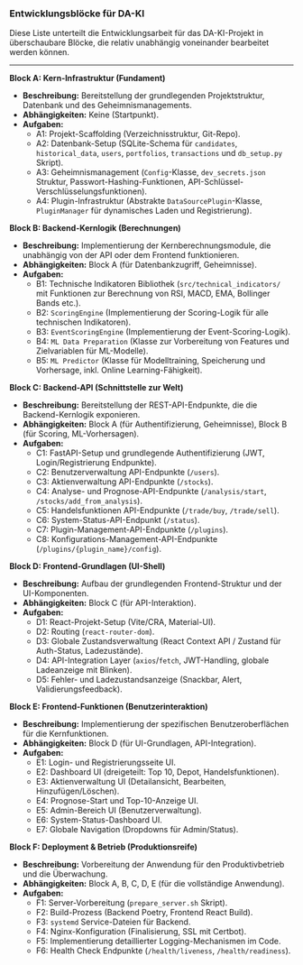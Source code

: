 ### Entwicklungsblöcke für DA-KI

Diese Liste unterteilt die Entwicklungsarbeit für das DA-KI-Projekt in überschaubare Blöcke, die relativ unabhängig voneinander bearbeitet werden können.

---

**Block A: Kern-Infrastruktur (Fundament)**
*   **Beschreibung:** Bereitstellung der grundlegenden Projektstruktur, Datenbank und des Geheimnismanagements.
*   **Abhängigkeiten:** Keine (Startpunkt).
*   **Aufgaben:**
    *   A1: Projekt-Scaffolding (Verzeichnisstruktur, Git-Repo).
    *   A2: Datenbank-Setup (SQLite-Schema für `candidates`, `historical_data`, `users`, `portfolios`, `transactions` und `db_setup.py` Skript).
    *   A3: Geheimnismanagement (`Config`-Klasse, `dev_secrets.json` Struktur, Passwort-Hashing-Funktionen, API-Schlüssel-Verschlüsselungsfunktionen).
    *   A4: Plugin-Infrastruktur (Abstrakte `DataSourcePlugin`-Klasse, `PluginManager` für dynamisches Laden und Registrierung).

**Block B: Backend-Kernlogik (Berechnungen)**
*   **Beschreibung:** Implementierung der Kernberechnungsmodule, die unabhängig von der API oder dem Frontend funktionieren.
*   **Abhängigkeiten:** Block A (für Datenbankzugriff, Geheimnisse).
*   **Aufgaben:**
    *   B1: Technische Indikatoren Bibliothek (`src/technical_indicators/` mit Funktionen zur Berechnung von RSI, MACD, EMA, Bollinger Bands etc.).
    *   B2: `ScoringEngine` (Implementierung der Scoring-Logik für alle technischen Indikatoren).
    *   B3: `EventScoringEngine` (Implementierung der Event-Scoring-Logik).
    *   B4: `ML Data Preparation` (Klasse zur Vorbereitung von Features und Zielvariablen für ML-Modelle).
    *   B5: `ML Predictor` (Klasse für Modelltraining, Speicherung und Vorhersage, inkl. Online Learning-Fähigkeit).

**Block C: Backend-API (Schnittstelle zur Welt)**
*   **Beschreibung:** Bereitstellung der REST-API-Endpunkte, die die Backend-Kernlogik exponieren.
*   **Abhängigkeiten:** Block A (für Authentifizierung, Geheimnisse), Block B (für Scoring, ML-Vorhersagen).
*   **Aufgaben:**
    *   C1: FastAPI-Setup und grundlegende Authentifizierung (JWT, Login/Registrierung Endpunkte).
    *   C2: Benutzerverwaltung API-Endpunkte (`/users`).
    *   C3: Aktienverwaltung API-Endpunkte (`/stocks`).
    *   C4: Analyse- und Prognose-API-Endpunkte (`/analysis/start`, `/stocks/add_from_analysis`).
    *   C5: Handelsfunktionen API-Endpunkte (`/trade/buy`, `/trade/sell`).
    *   C6: System-Status-API-Endpunkt (`/status`).
    *   C7: Plugin-Management-API-Endpunkte (`/plugins`).
    *   C8: Konfigurations-Management-API-Endpunkte (`/plugins/{plugin_name}/config`).

**Block D: Frontend-Grundlagen (UI-Shell)**
*   **Beschreibung:** Aufbau der grundlegenden Frontend-Struktur und der UI-Komponenten.
*   **Abhängigkeiten:** Block C (für API-Interaktion).
*   **Aufgaben:**
    *   D1: React-Projekt-Setup (Vite/CRA, Material-UI).
    *   D2: Routing (`react-router-dom`).
    *   D3: Globale Zustandsverwaltung (React Context API / Zustand für Auth-Status, Ladezustände).
    *   D4: API-Integration Layer (`axios`/`fetch`, JWT-Handling, globale Ladeanzeige mit Blinken).
    *   D5: Fehler- und Ladezustandsanzeige (Snackbar, Alert, Validierungsfeedback).

**Block E: Frontend-Funktionen (Benutzerinteraktion)**
*   **Beschreibung:** Implementierung der spezifischen Benutzeroberflächen für die Kernfunktionen.
*   **Abhängigkeiten:** Block D (für UI-Grundlagen, API-Integration).
*   **Aufgaben:**
    *   E1: Login- und Registrierungsseite UI.
    *   E2: Dashboard UI (dreigeteilt: Top 10, Depot, Handelsfunktionen).
    *   E3: Aktienverwaltung UI (Detailansicht, Bearbeiten, Hinzufügen/Löschen).
    *   E4: Prognose-Start und Top-10-Anzeige UI.
    *   E5: Admin-Bereich UI (Benutzerverwaltung).
    *   E6: System-Status-Dashboard UI.
    *   E7: Globale Navigation (Dropdowns für Admin/Status).

**Block F: Deployment & Betrieb (Produktionsreife)**
*   **Beschreibung:** Vorbereitung der Anwendung für den Produktivbetrieb und die Überwachung.
*   **Abhängigkeiten:** Block A, B, C, D, E (für die vollständige Anwendung).
*   **Aufgaben:**
    *   F1: Server-Vorbereitung (`prepare_server.sh` Skript).
    *   F2: Build-Prozess (Backend Poetry, Frontend React Build).
    *   F3: `systemd` Service-Dateien für Backend.
    *   F4: Nginx-Konfiguration (Finalisierung, SSL mit Certbot).
    *   F5: Implementierung detaillierter Logging-Mechanismen im Code.
    *   F6: Health Check Endpunkte (`/health/liveness`, `/health/readiness`).
